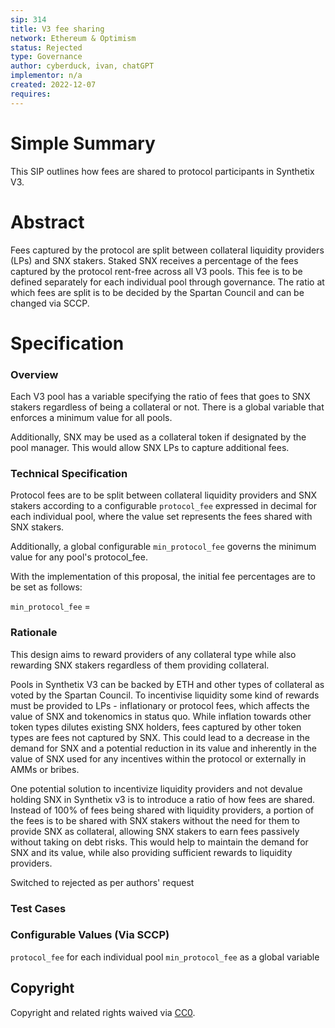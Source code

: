 ```yaml
---
sip: 314
title: V3 fee sharing
network: Ethereum & Optimism
status: Rejected
type: Governance
author: cyberduck, ivan, chatGPT
implementor: n/a
created: 2022-12-07
requires:
---
```


# Simple Summary

<p>This SIP outlines how fees are shared to protocol participants in Synthetix V3.</p>

# Abstract

Fees captured by the protocol are split between collateral liquidity providers (LPs) and SNX stakers. Staked SNX receives a percentage of the fees captured by the protocol rent-free across all V3 pools. This fee is to be defined separately for each individual pool through governance. The ratio at which fees are split is to be decided by the Spartan Council and can be changed via SCCP.

# Specification

### Overview

Each V3 pool has a variable specifying the ratio of fees that goes to SNX stakers regardless of being a collateral or not. There is a global variable that enforces a minimum value for all pools.

Additionally, SNX may be used as a collateral token if designated by the pool manager. This would allow SNX LPs to capture additional fees.

### Technical Specification

Protocol fees are to be split between collateral liquidity providers and SNX stakers according to a configurable `protocol_fee` expressed in decimal for each individual pool, where the value set represents the fees shared with SNX stakers.

Additionally, a global configurable `min_protocol_fee` governs the minimum value for any pool's protocol_fee.

With the implementation of this proposal, the initial fee percentages are to be set as follows:

`min_protocol_fee` =

### Rationale

This design aims to reward providers of any collateral type while also rewarding SNX stakers regardless of them providing collateral.

Pools in Synthetix V3 can be backed by ETH and other types of collateral as voted by the Spartan Council. To incentivise liquidity some kind of rewards must be provided to LPs - inflationary or protocol fees, which affects the value of SNX and tokenomics in status quo. While inflation towards other token types dilutes existing SNX holders, fees captured by other token types are fees not captured by SNX. This could lead to a decrease in the demand for SNX and a potential reduction in its value and inherently in the value of SNX used for any incentives within the protocol or externally in AMMs or bribes.

One potential solution to incentivize liquidity providers and not devalue holding SNX in Synthetix v3 is to introduce a ratio of how fees are shared. Instead of 100% of fees being shared with liquidity providers, a portion of the fees is to be shared with SNX stakers without the need for them to provide SNX as collateral, allowing SNX stakers to earn fees passively without taking on debt risks. This would help to maintain the demand for SNX and its value, while also providing sufficient rewards to liquidity providers.

Switched to rejected as per authors' request

### Test Cases

### Configurable Values (Via SCCP)

`protocol_fee` for each individual pool
`min_protocol_fee` as a global variable

## Copyright

Copyright and related rights waived via [CC0](https://creativecommons.org/publicdomain/zero/1.0/).
